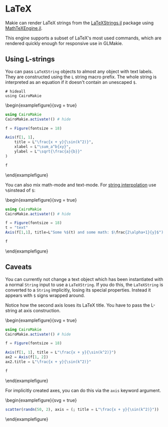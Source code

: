 # LaTeX

Makie can render LaTeX strings from the [LaTeXStrings.jl](https://github.com/stevengj/LaTeXStrings.jl) package using [MathTeXEngine.jl](https://github.com/Kolaru/MathTeXEngine.jl/).

This engine supports a subset of LaTeX's most used commands, which are rendered quickly enough for responsive use in GLMakie.

## Using L-strings

You can pass `LaTeXString` objects to almost any object with text labels. They are constructed using the `L` string macro prefix.
The whole string is interpreted as an equation if it doesn't contain an unescaped `$`.


```!
# hideall
using CairoMakie
```

\begin{examplefigure}{svg = true}
```julia
using CairoMakie
CairoMakie.activate!() # hide

f = Figure(fontsize = 18)

Axis(f[1, 1],
    title = L"\frac{x + y}{\sin(k^2)}",
    xlabel = L"\sum_a^b{xy}",
    ylabel = L"\sqrt{\frac{a}{b}}"
)

f
```
\end{examplefigure}

You can also mix math-mode and text-mode.
For [string interpolation](https://docs.julialang.org/en/v1/manual/strings/#string-interpolation) use `%$`instead of `$`:

\begin{examplefigure}{svg = true}
```julia
using CairoMakie
CairoMakie.activate!() # hide

f = Figure(fontsize = 18)
t = "text"
Axis(f[1,1], title=L"Some %$(t) and some math: $\frac{2\alpha+1}{y}$")

f
```
\end{examplefigure}


## Caveats

You can currently not change a text object which has been instantiated with a normal `String` input to use a `LaTeXString`. If you do this, the `LaTeXString` is converted to a `String` implicitly, losing its special properties. Instead it appears with `$` signs wrapped around.

Notice how the second axis loses its LaTeX title. You have to pass the L-string at axis construction.

\begin{examplefigure}{svg = true}
```julia
using CairoMakie
CairoMakie.activate!() # hide

f = Figure(fontsize = 18)

Axis(f[1, 1], title = L"\frac{x + y}{\sin(k^2)}")
ax2 = Axis(f[1, 2])
ax2.title = L"\frac{x + y}{\sin(k^2)}"

f
```
\end{examplefigure}


For implicitly created axes, you can do this via the `axis` keyword argument.


\begin{examplefigure}{svg = true}
```julia
scatter(randn(50, 2), axis = (; title = L"\frac{x + y}{\sin(k^2)}"))
```
\end{examplefigure}
